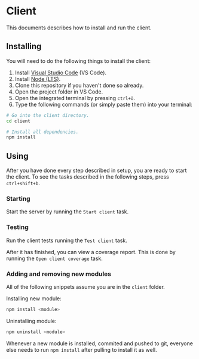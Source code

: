# Client

This documents describes how to install and run the client.

## Installing

You will need to do the following things to install the client:

1. Install [Visual Studio Code](https://code.visualstudio.com/) (VS Code).
2. Install [Node (LTS)](https://nodejs.org/en/).
3. Clone this repository if you haven't done so already.
4. Open the project folder in VS Code.
5. Open the integrated terminal by pressing `ctrl+ö`.
6. Type the following commands (or simply paste them) into your terminal:

```bash
# Go into the client directory.
cd client

# Install all dependencies.
npm install
```

## Using

After you have done every step described in setup, you are ready to start the client.
To see the tasks described in the following steps, press `ctrl+shift+b`.

### Starting

Start the server by running the `Start client` task.

### Testing

Run the client tests running the `Test client` task.

After it has finished, you can view a coverage report.
This is done by running the `Open client coverage` task.

### Adding and removing new modules

All of the following snippets assume you are in the `client` folder.

Installing new module:

```bash
npm install <module>
```

Uninstalling module:

```bash
npm uninstall <module>
```

Whenever a new module is installed, commited and pushed to git, everyone else needs to run `npm install` after pulling to install it as well.
